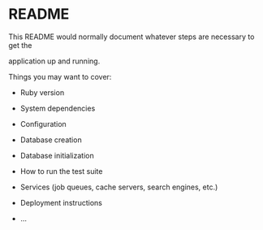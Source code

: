# README

This README would normally document whatever steps are necessary to get the                         

application up and running.          
  
Things you may want to cover:                                                                                
                                              
* Ruby version                          
                  
* System dependencies                                                              
                                            
* Configuration                         
                  
* Database creation           
    
* Database initialization          

* How to run the test suite
  
* Services (job queues, cache servers, search engines, etc.)

* Deployment instructions
  
* ...
